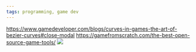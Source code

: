 ```yaml
---
tags: programming, game dev
---
```


https://www.gamedeveloper.com/blogs/curves-in-games-the-art-of-bezier-curves#close-modal
https://gamefromscratch.com/the-best-open-source-game-tools/
![](https://www.youtube.com/watch?v=oDN4GzOo3vg)
